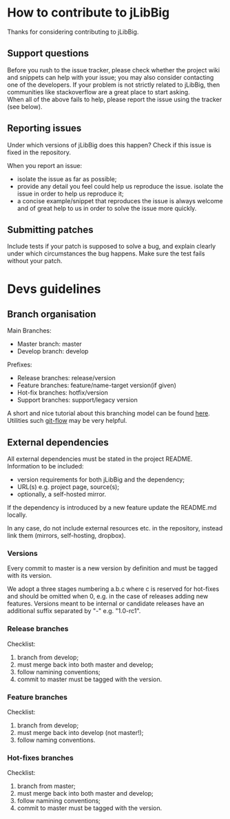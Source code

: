 # How to contribute to jLibBig

Thanks for considering contributing to jLibBig.

## Support questions

Before you rush to the issue tracker, please check whether
the project wiki and snippets can help with your issue; 
you may also consider contacting one of the developers.
If your problem is not strictly related to jLibBig, then
communities like stackoverflow are a great place to start asking.  
When all of the above fails to help, 
please report the issue using the tracker (see below).

## Reporting issues
 Under which versions of jLibBig does this happen? Check if this issue is fixed in the repository.

When you report an issue:
* isolate the issue as far as possible;
* provide any detail you feel could help us reproduce the issue.
isolate the issue in order to help us reproduce it;
* a concise example/snippet that reproduces the issue is always welcome and of great help to us in order to solve the issue more quickly.  

## Submitting patches
Include tests if your patch is supposed to solve a bug, and explain clearly under which circumstances the bug happens. 
Make sure the test fails without your patch.

# Devs guidelines

## Branch organisation

Main Branches:
* Master branch: master
* Develop branch: develop

Prefixes:
* Release branches: release/version
* Feature branches: feature/name-target version(if given)
* Hot-fix branches: hotfix/version
* Support branches: support/legacy version

A short and nice tutorial about this branching model
can be found [here](http://nvie.com/posts/a-successful-git-branching-model/).
Utilities such [git-flow](https://github.com/nvie/gitflow) may be very helpful.

## External dependencies

All external dependencies must be stated in the project README.
Information to be included:
* version requirements for both jLibBig and the dependency;
* URL(s) e.g. project page, source(s);
* optionally, a self-hosted mirror.

If the dependency is introduced by a new feature update the README.md locally. 

In any case, do not include external resources etc. in the repository, instead link them (mirrors, self-hosting, dropbox).

### Versions

Every commit to master is a new version by definition and must be tagged with its version.

We adopt a three stages numbering a.b.c where c is reserved for hot-fixes and should be omitted when 0, e.g. in the case of releases adding new features. Versions meant to be internal or candidate releases have an additional suffix separated by "-" e.g. "1.0-rc1".

### Release branches
Checklist:
1. branch from develop;
2. must merge back into both master and develop;
3. follow namining conventions;
4. commit to master must be tagged with the version.

### Feature branches
Checklist:
1. branch from develop;
2. must merge back into develop (not master!);
3. follow naming conventions.

### Hot-fixes branches
Checklist:
1. branch from master;
2. must merge back into both master and develop;
3. follow namining conventions;
4. commit to master must be tagged with the version.

